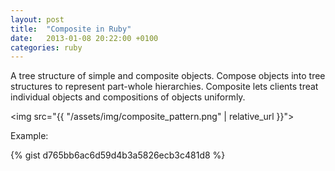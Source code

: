 ```yaml
---
layout: post
title:  "Composite in Ruby"
date:   2013-01-08 20:22:00 +0100
categories: ruby
---
```


A tree structure of simple and composite objects. Compose objects into tree structures to represent part-whole hierarchies. Composite lets clients treat individual objects and compositions of objects uniformly.

<img src="{{ "/assets/img/composite_pattern.png" | relative_url }}">

Example:

{% gist d765bb6ac6d59d4b3a5826ecb3c481d8 %}
